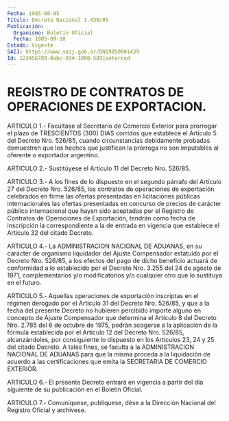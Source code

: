 ```yaml
---
Fecha: 1985-08-05
Título: Decreto Nacional 1.439/85
Publicación:
  Organismo: Boletín Oficial
  Fecha: 1985-09-10
Estado: Vigente
SAIJ: https://www.saij.gob.ar/DN19850001439
Id: 123456789-0abc-934-1000-5891soterced
---
```

# REGISTRO DE CONTRATOS DE OPERACIONES DE EXPORTACION.

<a id="1"></a>
ARTICULO  1.-  Facúltase  al  Secretario  de Comercio Exterior para prorrogar  el  plazo  de  TRESCIENTOS  (300)  DIAS    corridos  que establece el Artículo 5 del Decreto Nro. 526/85, cuando circunstancias debidamente probadas demuestren que los  hechos  que justifican  la  prórroga no son imputables al oferente o exportador argentino.

<a id="2"></a>
ARTICULO  2.-  Sustitúyese  el Artículo 11 del Decreto Nro. 526/85.

<a id="3"></a>
ARTICULO  3.- A los fines de lo dispuesto en el segundo párrafo del Artículo 27  del  Decreto Nro. 526/85, los contratos de operaciones de exportación celebrados  en  firme  las  ofertas  presentadas  en licitaciones  públicas  internacionales  las ofertas presentadas en concurso  de  precios de carácter público internacional  que  hayan sido aceptadas  por  el  Registro  de  Contratos  de Operaciones de Exportación,  tendrán  como fecha de inscripción la correspondiente a  la de entrada en vigencia  que  establece  el  Artículo  32  del citado Decreto.

<a id="4"></a>
ARTICULO  4.- La ADMINISTRACION NACIONAL DE ADUANAS, en su carácter de organismo  liquidador  del  Ajuste  Compensador estatuído por el Decreto  Nro.  526/85, a los efectos del pago  de  dicho  beneficio actuará de conformidad  a  lo establecido por el Decreto Nro. 3.255 del 24 de agosto de 1971, complementarios  y/o  modificatorios  y/o cualquier otro que lo sustituya en el futuro.

<a id="5"></a>
ARTICULO  5.-  Aquellas operaciones de exportación inscriptas en el régimen derogado  por el Artículo 31 del Decreto Nro. 526/85, y que a  la fecha del presente  Decreto  no  hubieren  percibido  importe alguno  en concepto de Ajuste Compensador que determina el Artículo 8 del Decreto  Nro. 2.785 del 6 de octubre de 1975, podrán acogerse a la aplicación  de  la  fórmula establecida por el Artículo 12 del Decreto Nro. 526/85, alcanzándoles,  por  consiguiente lo dispuesto en los Artículos 23, 24 y 25 del citado Decreto.  A tales fines, se faculta a la ADMINISTRACION NACIONAL DE ADUANAS para  que  la misma proceda  a  la  liquidación  de  acuerdo  a las certificaciones que emita la SECRETARIA DE COMERCIO EXTERIOR.

<a id="6"></a>
ARTICULO  6.-  El presente Decreto entrará en vigencia a partir del día siguiente de su publicación en el Boletín Oficial.

<a id="7"></a>
ARTICULO  7.- Comuníquese, publíquese, dése a la Dirección Nacional del Registro Oficial y archívese.